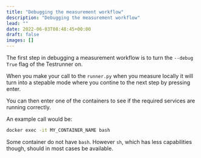 ```yaml
---
title: "Debugging the measurement workflow"
description: "Debugging the measurement workflow"
lead: ""
date: 2022-06-03T08:48:45+00:00
draft: false
images: []
---
```


The first step in debugging a measurement workflow is to turn the `--debug True`
flag of the Testrunner on.

When you make your call to the `runner.py` when you measure locally
it will turn into a stepable mode where you contine to the next step by pressing
enter.

You can then enter one of the containers to see if the required services are
running correctly.

An example call would be:
```bash
docker exec -it MY_CONTAINER_NAME bash
```

Some container do not have `bash`. However `sh`, which has less capabilities though,
should in most cases be available.